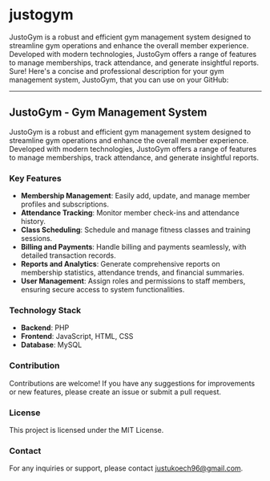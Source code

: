 # justogym
JustoGym is a robust and efficient gym management system designed to streamline gym operations and enhance the overall member experience. Developed with modern technologies, JustoGym offers a range of features to manage memberships, track attendance, and generate insightful reports.
Sure! Here's a concise and professional description for your gym management system, JustoGym, that you can use on your GitHub:

---

## JustoGym - Gym Management System

JustoGym is a robust and efficient gym management system designed to streamline gym operations and enhance the overall member experience. Developed with modern technologies, JustoGym offers a range of features to manage memberships, track attendance, and generate insightful reports.

### Key Features

- **Membership Management**: Easily add, update, and manage member profiles and subscriptions.
- **Attendance Tracking**: Monitor member check-ins and attendance history.
- **Class Scheduling**: Schedule and manage fitness classes and training sessions.
- **Billing and Payments**: Handle billing and payments seamlessly, with detailed transaction records.
- **Reports and Analytics**: Generate comprehensive reports on membership statistics, attendance trends, and financial summaries.
- **User Management**: Assign roles and permissions to staff members, ensuring secure access to system functionalities.

### Technology Stack

- **Backend**: PHP
- **Frontend**: JavaScript, HTML, CSS
- **Database**: MySQL

### Contribution

Contributions are welcome! If you have any suggestions for improvements or new features, please create an issue or submit a pull request.

### License

This project is licensed under the MIT License. 

### Contact

For any inquiries or support, please contact justukoech96@gmail.com.
